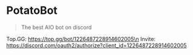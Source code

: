 # PotatoBot
> The best AIO bot on discord

Top.GG: https://top.gg/bot/1226487228914602005\n
Invite: https://discord.com/oauth2/authorize?client_id=1226487228914602005
